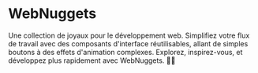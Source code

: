 # WebNuggets
Une collection de joyaux pour le développement web. Simplifiez votre flux de travail avec des composants d'interface réutilisables, allant de simples boutons à des effets d'animation complexes. Explorez, inspirez-vous, et développez plus rapidement avec WebNuggets. 💎🚀

